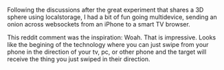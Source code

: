 Following the discussions after the great experiment that shares a 3D sphere using localstorage, I had a bit of fun going multidevice, sending an onion across websockets from an iPhone to a smart TV browser.

This reddit comment was the inspiration:
Woah. That is impressive. Looks like the begining of the technology where you can just swipe from your phone in the direction of your tv, pc, or other phone and the target will receive the thing you just swiped in their direction. 
